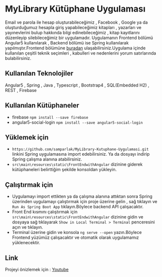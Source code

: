 # MyLibrary Kütüphane Uygulaması
  Email ve parola ile hesap oluşturabileceğimiz , Facebook , Google ya da oluşturduğumuz hesapla giriş yapabileceğimiz
  kitapları , yazarları ve yayınevlerini bulup hakkında bilgi edinebileceğimiz , kitap kayıtlarını düzenleyip silebileceğimiz bir uygulamadır.
  Uygulamanın Frontend bölümü Angular5 kullanılarak , Backend bölümü ise Spring kullanılarak yapılmıştır.Frontend bölümüne [buradan](src/main/resources/static/FrontEndwithAngular/) ulaşabilirsiniz.Uygulama içinde kullanılan 
  çeşitli teknik seçimleri , kabulleri ve nedenlerini yorum satırlarında bulabilirsiniz.
  
## Kullanılan Teknolojiler
Angular5 , Spring , Java , Typescript , Bootstrap4 , SQL(Embedded H2) , REST , Firebase

## Kullanılan Kütüphaneler
- firebase `npm install --save firebase`
- angular5-social-login `npm install --save angular5-social-login`


## Yüklemek için
- `https://github.com/samparlak/MyLibrary-Kutuphane-Uygulamasi.git` linkini Spring uygulamasına import edebilirsiniz.
Ya da dosyayı indirip Spring çalışma alanına atabilirsiniz.
- `src\main\resources\static\FrontEndwithAngular` dizinine giderek kütüphaneleri belirttiğim şekilde konsoldan yükleyin.

## Çalıştırmak için
- Uygulamayı import ettikten ya da çalışma alanına attıktan sonra Spring üzerinden uygulamayı çalıştırmak için
proje üzerine gelin , sağ tıklayın ve `Run As Spring Boot App` tıklayın.Böylece backend API çalışacaktır. 
- Front End kısmını çalıştırmak için `src\main\resources\static\FrontEndwithAngular` dizinine gidin ve dosyaya sağ tıklayarak
`Show in Local Terminal > Terminal` penceresini açın ve tıklayın.
- Terminal üzerine gidin ve konsola `ng serve --open` yazın.Böylece Frontend yüzümüz çalışacaktır 
ve otomatik olarak uygulamamız yüklenecektir.

## Link

Projeyi önizlemek için : [Youtube](https://www.youtube.com/watch?v=PaY3JMxrXhs&feature=youtu.be)

